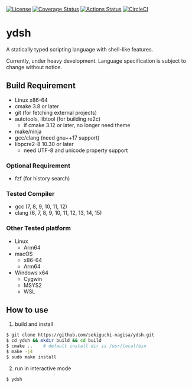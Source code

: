 [![License](https://img.shields.io/badge/license-Apache%202-blue.svg)](https://opensource.org/licenses/Apache-2.0)
[![Coverage Status](https://coveralls.io/repos/github/sekiguchi-nagisa/ydsh/badge.svg?branch=master)](https://coveralls.io/github/sekiguchi-nagisa/ydsh?branch=master)
[![Actions Status](https://github.com/sekiguchi-nagisa/ydsh/workflows/GitHub%20Actions/badge.svg)](https://github.com/sekiguchi-nagisa/ydsh/actions)
[![CircleCI](https://circleci.com/gh/sekiguchi-nagisa/ydsh.svg?style=shield)](https://circleci.com/gh/sekiguchi-nagisa/ydsh)

# ydsh

A statically typed scripting language with shell-like features.

Currently, under heavy development. Language specification is subject to change without notice.

## Build Requirement

* Linux x86-64
* cmake 3.8 or later
* git (for fetching external projects)
* autotools, libtool (for building re2c)
    * if cmake 3.12 or later, no longer need theme
* make/ninja
* gcc/clang (need gnu++17 support)
* libpcre2-8 10.30 or later
    * need UTF-8 and unicode property support

### Optional Requirement

* fzf (for history search)

### Tested Compiler

* gcc (7, 8, 9, 10, 11, 12)
* clang (6, 7, 8, 9, 10, 11, 12, 13, 14, 15)

### Other Tested platform

* Linux
    * Arm64
* macOS
    * x86-64
    * Arm64
* Windows x64
    * Cygwin
    * MSYS2
    * WSL

## How to use

1. build and install

```sh
$ git clone https://github.com/sekiguchi-nagisa/ydsh.git
$ cd ydsh && mkdir build && cd build
$ cmake ..    # default install dir is /usr/local/bin
$ make -j4
$ sudo make install
```

2. run in interactive mode

```sh
$ ydsh
```
